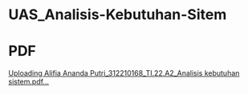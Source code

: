 # UAS_Analisis-Kebutuhan-Sitem

# PDF
[Uploading Alifia Ananda Putri_312210168_TI.22.A2_Analisis kebutuhan sistem.pdf…]()
